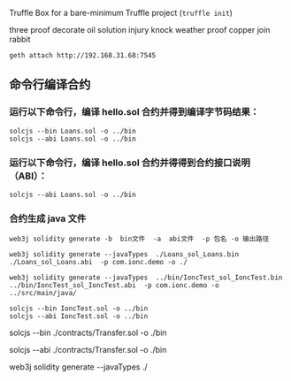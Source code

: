 Truffle Box for a bare-minimum Truffle project (`truffle init`)

three proof decorate oil solution injury knock weather proof copper join rabbit

```
geth attach http://192.168.31.68:7545
```
## 命令行编译合约
### 运行以下命令行，编译 hello.sol 合约并得到编译字节码结果：
```
solcjs --bin Loans.sol -o ../bin
solcjs --abi Loans.sol -o ../bin
```
### 运行以下命令行，编译 hello.sol 合约并得得到合约接口说明（ABI）：
```
solcjs --abi Loans.sol -o ../bin
```
### 合约生成 java 文件
```
web3j solidity generate -b  bin文件  -a  abi文件  -p 包名 -o 输出路径
```
```
web3j solidity generate --javaTypes  ./Loans_sol_Loans.bin  ./Loans_sol_Loans.abi  -p com.ionc.demo -o ./
```
```
web3j solidity generate --javaTypes  ../bin/IoncTest_sol_IoncTest.bin  ../bin/IoncTest_sol_IoncTest.abi  -p com.ionc.demo -o ../src/main/java/
```

```
solcjs --bin IoncTest.sol -o ../bin
solcjs --abi IoncTest.sol -o ../bin
```
solcjs --bin ./contracts/Transfer.sol -o ./bin

solcjs --abi ./contracts/Transfer.sol -o ./bin

web3j solidity generate --javaTypes ./